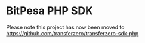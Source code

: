 # BitPesa PHP SDK

Please note this project has now been moved to https://github.com/transferzero/transferzero-sdk-php
